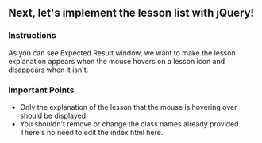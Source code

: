 ## Next, let's implement the lesson list with jQuery!
  
### Instructions
As you can see Expected Result window, we want to make the lesson explanation appears when the mouse hovers on a lesson icon and disappears when it isn't.

### Important Points
- Only the explanation of the lesson that the mouse is hovering over should be displayed.
- You shouldn't remove or change the class names already provided. There's no need to edit the index.html here.

